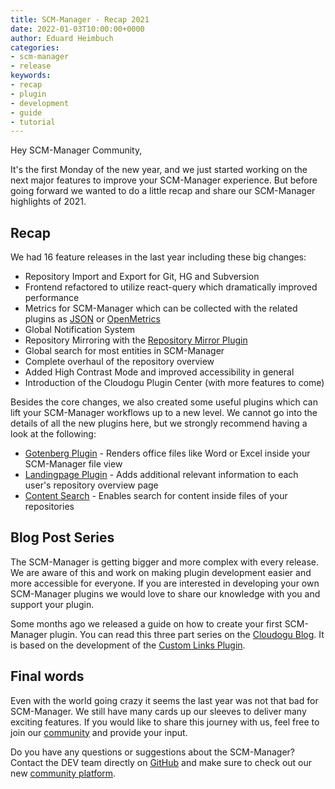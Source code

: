 ```yaml
---
title: SCM-Manager - Recap 2021
date: 2022-01-03T10:00:00+0000
author: Eduard Heimbuch
categories:
- scm-manager
- release
keywords:
- recap
- plugin
- development
- guide
- tutorial
---
```


Hey SCM-Manager Community,

It's the first Monday of the new year, and we just started working on the next major features to improve your SCM-Manager experience.
But before going forward we wanted to do a little recap and share our SCM-Manager highlights of 2021.

## Recap
We had 16 feature releases in the last year including these big changes:
- Repository Import and Export for Git, HG and Subversion
- Frontend refactored to utilize react-query which dramatically improved performance
- Metrics for SCM-Manager which can be collected with the related plugins as [JSON](https://scm-manager.org/plugins/scm-metrics-json-plugin/) or [OpenMetrics](https://scm-manager.org/plugins/scm-metrics-prometheus-plugin/)
- Global Notification System
- Repository Mirroring with the [Repository Mirror Plugin](https://scm-manager.org/plugins/scm-repository-mirror-plugin/)
- Global search for most entities in SCM-Manager
- Complete overhaul of the repository overview
- Added High Contrast Mode and improved accessibility in general
- Introduction of the Cloudogu Plugin Center (with more features to come)

Besides the core changes, we also created some useful plugins which can lift your SCM-Manager workflows up to a new level.
We cannot go into the details of all the new plugins here, but we strongly recommend having a look at the following:

- [Gotenberg Plugin](https://scm-manager.org/plugins/scm-gotenberg-plugin/) - Renders office files like Word or Excel inside your SCM-Manager file view
- [Landingpage Plugin](https://scm-manager.org/plugins/scm-landingpage-plugin/) - Adds additional relevant information to each user's repository overview page
- [Content Search](https://scm-manager.org/plugins/scm-content-search-plugin/) - Enables search for content inside files of your repositories

## Blog Post Series

The SCM-Manager is getting bigger 
and more complex with every release. We are aware of this and work on making plugin development easier and more accessible for everyone. 
If you are interested in developing your own SCM-Manager plugins we would love to share our knowledge with you and support your plugin.

Some months ago we released a guide on how to create your first SCM-Manager plugin. 
You can read this three part series on the [Cloudogu Blog](https://cloudogu.com/en/blog/scm-manager-plugin-development-intro_en). It is based on the development of the [Custom Links Plugin](https://github.com/scm-manager/scm-custom-links-plugin).

## Final words
Even with the world going crazy it seems the last year was not that bad for SCM-Manager. 
We still have many cards up our sleeves to deliver many exciting features.
If you would like to share this journey with us, feel free to join our [community](https://community.cloudogu.com/c/scm-manager/) and provide your input.

Do you have any questions or suggestions about the SCM-Manager?
Contact the DEV team directly on [GitHub](https://github.com/scm-manager/scm-manager/) and make sure
to check out our new [community platform](https://community.cloudogu.com/c/scm-manager/).
